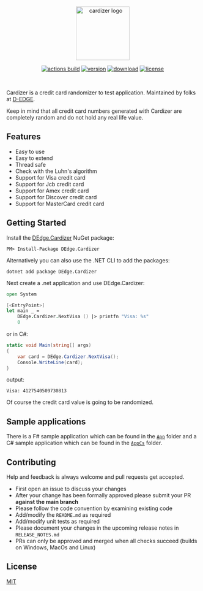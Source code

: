 <br />

<p align="center">
    <img src="https://raw.githubusercontent.com/d-edge/cardizer/main/cardizer.png" alt="cardizer logo" height="140">
</p>

<p align="center">
        <a href="https://github.com/d-edge/Cardizer/actions" title="actions"><img src="https://github.com/d-edge/cardizer/actions/workflows/build.yml/badge.svg?branch=main" alt="actions build" /></a>
    <a href="https://www.nuget.org/packages/DEdge.Cardizer/" title="nuget"><img src="https://img.shields.io/nuget/vpre/DEdge.Cardizer" alt="version" /></a>
    <a href="https://www.nuget.org/stats/packages/DEdge.Cardizer?groupby=Version" title="stats"><img src="https://img.shields.io/nuget/dt/DEdge.Cardizer" alt="download" /></a> 
    <a href="https://raw.githubusercontent.com/d-edge/cardizer/main/LICENSE" title="license"><img src="https://img.shields.io/github/license/d-edge/Cardizer" alt="license" /></a>
</p>

<br />

Cardizer is a credit card randomizer to test application. Maintained by folks at [D-EDGE](https://www.d-edge.com/).

Keep in mind that all credit card numbers generated with Cardizer are completely random and do not hold any real life value.

## Features

* Easy to use
* Easy to extend
* Thread safe
* Check with the Luhn's algorithm
* Support for Visa credit card
* Support for Jcb credit card
* Support for Amex credit card
* Support for Discover credit card
* Support for MasterCard credit card

## Getting Started

Install the [DEdge.Cardizer](https://www.nuget.org/packages/DEdge.Cardizer) NuGet package:

    PM> Install-Package DEdge.Cardizer

Alternatively you can also use the .NET CLI to add the packages:

    dotnet add package DEdge.Cardizer

Next create a .net application and use DEdge.Cardizer:

```fsharp
open System

[<EntryPoint>]
let main _ =
    DEdge.Cardizer.NextVisa () |> printfn "Visa: %s"
    0
```

or in C#:

```csharp
static void Main(string[] args)
{
    var card = DEdge.Cardizer.NextVisa();
    Console.WriteLine(card);
}
```

output:

    Visa: 4127540509730813

Of course the credit card value is going to be randomized.

## Sample applications

There is a F# sample application which can be found in the [`App`](https://github.com/d-edge/Cardizer/tree/main/src/App) folder and a C# sample application which can be found in the [`AppCs`](https://github.com/d-edge/Cardizer/tree/main/src/AppCs) folder.

## Contributing

Help and feedback is always welcome and pull requests get accepted.

* First open an issue to discuss your changes
* After your change has been formally approved please submit your PR **against the main branch**
* Please follow the code convention by examining existing code
* Add/modify the `README.md` as required
* Add/modify unit tests as required
* Please document your changes in the upcoming release notes in `RELEASE_NOTES.md`
* PRs can only be approved and merged when all checks succeed (builds on Windows, MacOs and Linux)

## License

[MIT](https://raw.githubusercontent.com/d-edge/cardizer/main/LICENSE)
